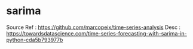 # sarima
Source Ref : https://github.com/marcopeix/time-series-analysis
Desc : https://towardsdatascience.com/time-series-forecasting-with-sarima-in-python-cda5b793977b

